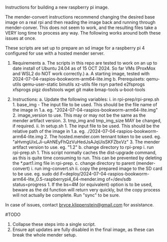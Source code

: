 Instructions for building a new raspberry pi image.

The mender-convert instructions recommend changing the desired base image on a real rpi and then reading the image back and running through mender-conver.
This does not seem to work, and the resulting files take a VERY long time to process any way. The following works around both these issues at once.

These scripts are set up to prepare an sd image for a raspberry pi 4 configured for use with a hosted mender server.

1. Requirements
    a. The scripts in this repo are tested to work on an up to date install of Ubuntu 24.04 as of 
        15 OCT 2024. So far VMs (ProxMox and WSL2 do NOT work correctly.)
    a. A starting image, tested with 2024-07-04-raspios-bookworm-arm64-lite.img
    b. Prerequisets:
        qemu-utils
        qemu-user-static
        binutils
        xz-utils
        file
        rsyn
        parted
        e2fsprogs
        xfsprogs
        pigz
        dosfstools
        wget
        git
        make
        bmap-tools
        u-boot-tools

2. Instructions:
    a. Update the following variables:
        i. in rpi-prep/rpi-prep.sh
            1. base_img - The input file to be used. This should be the file name of the image in 1.a. eg. "2024-07-04-raspios-bookworm-arm64-lite.img"
            2. image_version to use. This may or may not be the same as the mender artifact version.
            3. tmp_img and tmp_img_size MAY be changed, if required.
        ii. In setup.sh
            1. The input file to be used. This should be the relative path of the image in 1.a. eg. ./2024-07-04-raspios-bookworm-arm64-lite.img
            2. The hosted.mender.com tennant token to be used. eg. "aHvmgUixLJi-uAhNEyFhQzVuHedJsAJqUisSKFZbxVz"
            3. The mender artifact version to use. eg. "1.2"
    b. change directory to rpi-prep
        i.  run rpi-prep.sh
            1. This script normally caches the dist-upgrade command, as this is quite time consuming to run. This can be prevented by deleting the *.part1.img file in rpi-prep.
    c. change directory to parent (mender-convert)
        i. run img-convert.sh
        ii. copy the prepared image to the SD card to be use. eg. sudo dd if=deploy/2024-07-04-raspios-bookworm-arm64-lite_0.5-raspberrypi4_64-mender.img of=/dev/sdb status=progress
            1. If the bs=4M (or equivalent) option is to be used, beware as the dd function will return very quickly, but the copy process will not actually be complete. Run "sync" to be sure.


In case of issues, contact bryce.klippenstein@gmail.com for assistance.

#TODO
1. Collapse these steps into a single script.
2. Ensure apt updates are fully disabled in the final image, as these can break the whole mender setup.
